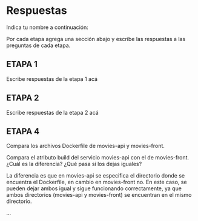 # Respuestas

Indica tu nombre a continuación: 

Por cada etapa agrega una sección abajo y escribe las respuestas a las preguntas de cada etapa.

## ETAPA 1

Escribe respuestas de la etapa 1 acá

## ETAPA 2

Escribe respuestas de la etapa 2 acá

## ETAPA 4

Compara los archivos Dockerfile de movies-api y movies-front.

Compara el atributo build del servicio movies-api con el de movies-front. ¿Cuál es la diferencia? ¿Qué pasa si los dejas iguales?

La diferencia es que en movies-api se especifica el directorio donde se encuentra el Dockerfile, en cambio en movies-front no. En este caso, se pueden dejar ambos igual y sigue funcionando correctamente, ya que ambos directorios (movies-api y movies-front) se encuentran en el mismo directorio.

...